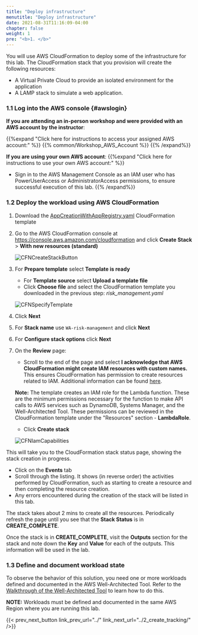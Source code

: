 ```yaml
---
title: "Deploy infrastructure"
menutitle: "Deploy infrastructure"
date: 2021-08-31T11:16:09-04:00
chapter: false
weight: 1
pre: "<b>1. </b>"
---
```

You will use AWS CloudFormation to deploy some of the infrastructure for this lab. The CloudFormation stack that you provision will create the following resources:

* A Virtual Private Cloud to provide an isolated environment for the application
* A LAMP stack to simulate a web application.

### 1.1 Log into the AWS console {#awslogin}

**If you are attending an in-person workshop and were provided with an AWS account by the instructor**:

{{%expand "Click here for instructions to access your assigned AWS account:" %}} {{% common/Workshop_AWS_Account %}} {{% /expand%}}

**If you are using your own AWS account**:
{{%expand "Click here for instructions to use your own AWS account:" %}}
* Sign in to the AWS Management Console as an IAM user who has PowerUserAccess or AdministratorAccess permissions, to ensure successful execution of this lab.
{{% /expand%}}

### 1.2 Deploy the workload using AWS CloudFormation
1. Download the [AppCreationWithAppRegistry.yaml](/watool/200_Accelerating_Well_Architected_Framework_Reviews_using_integrated_AWS_Trusted_Advisor_insights/Code/AppCreationWithAppRegistry.yaml) CloudFormation template
1. Go to the AWS CloudFormation console at <https://console.aws.amazon.com/cloudformation> and click **Create Stack** > **With new resources (standard)**

    ![CFNCreateStackButton](/watool/200_Accelerating_Well_Architected_Framework_Reviews_using_integrated_AWS_Trusted_Advisor_insights/Images/CFNCreateStackButton.png)

1. For **Prepare template** select **Template is ready**

    * For **Template source** select **Upload a template file**
    * Click **Choose file** and select the CloudFormation template you downloaded in the previous step: *risk_management.yaml*

    ![CFNSpecifyTemplate](/watool/200_Accelerating_Well_Architected_Framework_Reviews_using_integrated_AWS_Trusted_Advisor_insights/Images/CFNUploadTemplateFile.png)

1. Click **Next**
1. For **Stack name** use `WA-risk-management` and click **Next**
1. For **Configure stack options** click **Next**
1. On the **Review** page:
    * Scroll to the end of the page and select **I acknowledge that AWS CloudFormation might create IAM resources with custom names.** This ensures CloudFormation has permission to create resources related to IAM. Additional information can be found [here](https://docs.aws.amazon.com/AWSCloudFormation/latest/APIReference/API_CreateStack.html).

    **Note:** The template creates an IAM role for the Lambda function. These are the minimum permissions necessary for the function to make API calls to AWS services such as DynamoDB, Systems Manager, and the Well-Architected Tool. These permissions can be reviewed in the CloudFormation template under the "Resources" section - **LambdaRole**.

    * Click **Create stack**

    ![CFNIamCapabilities](/watool/200_Accelerating_Well_Architected_Framework_Reviews_using_integrated_AWS_Trusted_Advisor_insights/Images/CFNIamCapabilities.png)

This will take you to the CloudFormation stack status page, showing the stack creation in progress.

  * Click on the **Events** tab
  * Scroll through the listing. It shows (in reverse order) the activities performed by CloudFormation, such as starting to create a resource and then completing the resource creation.
  * Any errors encountered during the creation of the stack will be listed in this tab.

The stack takes about 2 mins to create all the resources. Periodically refresh the page until you see that the **Stack Status** is in **CREATE_COMPLETE**.

Once the stack is in **CREATE_COMPLETE**, visit the **Outputs** section for the stack and note down the **Key** and **Value** for each of the outputs. This information will be used in the lab.

### 1.3 Define and document workload state

To observe the behavior of this solution, you need one or more workloads defined and documented in the AWS Well-Architected Tool. Refer to the [Walkthrough of the Well-Architected Tool](https://wellarchitectedlabs.com/well-architectedtool/100_labs/100_walkthrough_of_the_well-architected_tool/) to learn how to do this.

**NOTE:** Workloads must be defined and documented in the same AWS Region where you are running this lab.

{{< prev_next_button link_prev_url="../" link_next_url="../2_create_tracking/" />}}
